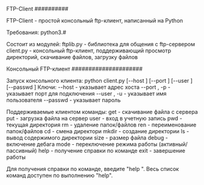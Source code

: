 FTP-Client
##########

FTP-Client - простой консольный ftp-клиент, написанный на Python

Требования:
  python3.#
  
Состоит из модулей:
ftplib.py - библиотека для общения с ftp-сервером
client.py - консольный ftp-клиент, поддерживающий просмотр
директорий, скачивание файлов, загрузку файлов

Консольный FTP-клиент
#####################

Запуск консольного клиента:
python client.py [--host <host>] [--port <port>] [--user <username>] [--passwd <password>]
Ключи:
--host <host>                         - указывает адрес хоста
--port <port>, -p <port>              - указывает порт для подключения
--user <username>, -u <username>      - указывает имя пользователя
--passwd <password>                   - указывает пароль

Поддерживаемые клиентом команды:
get - скачивание файла с сервера
put - загрузка файла на сервер
user - вход в учетную запись
pwd - текущая директория 
rm - удаление папок/файлов
ren - переименование папок/файлов
cd - смена директори
mkdir - создание директории
ls - вывод содержимого директории
size - размер файла
debug - включение дебага
mode - переключение режима работы (активный/пассивный)
help - получение справки по команде
exit - завершение работы

Для получения справки по команде, введите "help <command>". Весь список команд доступен по выполнению "help".


